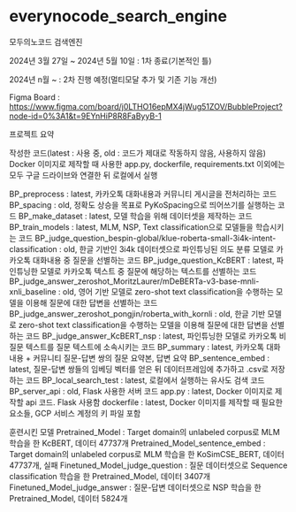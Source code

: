 # everynocode_search_engine
모두의노코드 검색엔진

2024년 3월 27일 ~ 2024년 5월 10일 : 1차 종료(기본적인 틀)

2024년 n월 ~ : 2차 진행 예정(멀티모달 추가 및 기존 기능 개선)

Figma Board : https://www.figma.com/board/j0LTHO16epMX4jWug51ZOV/BubbleProject?node-id=0%3A1&t=9EYnHiP8R8FaByyB-1


프로젝트 요약

작성한 코드(latest : 사용 중, old : 코드가 제대로 작동하지 않음, 사용하지 않음)
Docker 이미지로 제작할 때 사용한 app.py, dockerfile, requirements.txt 이외에는 모두 구글 드라이브와 연결한 뒤 로컬에서 실행

BP_preprocess : latest, 카카오톡 대화내용과 커뮤니티 게시글을 전처리하는 코드
BP_spacing : old, 정확도 상승을 목표로 PyKoSpacing으로 띄어쓰기를 실행하는 코드
BP_make_dataset : latest, 모델 학습을 위해 데이터셋을 제작하는 코드
BP_train_models : latest, MLM, NSP, Text classification으로 모델들을 학습시키는 코드
BP_judge_question_bespin-global/klue-roberta-small-3i4k-intent-classification : old, 한글 기반인 3i4k 데이터셋으로 파인튜닝된 의도 분류 모델로 카카오톡 대화내용 중 질문을 선별하는 코드
BP_judge_question_KcBERT : latest, 파인튜닝한 모델로 카카오톡 텍스트 중 질문에 해당하는 텍스트를 선별하는 코드
BP_judge_answer_zeroshot_MoritzLaurer/mDeBERTa-v3-base-mnli-xnli_baseline : old, 영어 기반 모델로 zero-shot text classification을 수행하는 모델을 이용해 질문에 대한 답변을 선별하는 코드
BP_judge_answer_zeroshot_pongjin/roberta_with_kornli : old, 한글 기반 모델로 zero-shot text classification을 수행하는 모델을 이용해 질문에 대한 답변을 선별하는 코드
BP_judge_answer_KcBERT_nsp : latest, 파인튜닝한 모델로 카카오톡 비질문 텍스트를 질문 텍스트에 소속시키는 코드
BP_summary : latest, 카카오톡 대화내용 + 커뮤니티 질문-답변 쌍의 질문 요약본, 답변 요약
BP_sentence_embed : latest, 질문-답변 쌍들의 임베딩 벡터를 얻은 뒤 데이터프레임에 추가하고 .csv로 저장하는 코드
BP_local_search_test : latest, 로컬에서 실행하는 유사도 검색 코드
BP_server_api : old, Flask 사용한 서버 코드
app.py : latest, Docker 이미지로 제작할 api 코드. Flask 사용함
dockerfile : latest, Docker 이미지를 제작할 때 필요한 요소들, GCP 서비스 계정의 키 파일 포함

훈련시킨 모델
Pretrained_Model : Target domain의 unlabeled corpus로 MLM 학습을 한 KcBERT, 데이터 47737개
Pretrained_Model_sentence_embed : Target domain의 unlabeled corpus로 MLM 학습을 한 KoSimCSE_BERT, 데이터 47737개, 실패
Finetuned_Model_judge_question : 질문 데이터셋으로 Sequence classification 학습을 한 Pretrained_Model, 데이터 3407개
Finetuned_Model_judge_answer : 질문-답변 데이터셋으로 NSP 학습을 한 Pretrained_Model, 데이터 5824개
